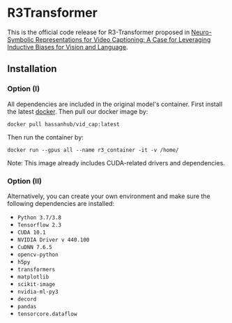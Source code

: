 # R3Transformer
This is the official code release for R3-Transformer proposed in [Neuro-Symbolic Representations for Video Captioning: A Case for Leveraging Inductive Biases for Vision and Language](https://arxiv.org/abs/2011.09530).

## Installation
### Option (I)
All dependencies are included in the original model's container.
First install the latest [docker](https://docs.docker.com/engine/install/ubuntu/). Then pull our docker image by:
```
docker pull hassanhub/vid_cap:latest
```
Then run the container by:
```
docker run --gpus all --name r3_container -it -v /home/
```

Note: This image already includes CUDA-related drivers and dependencies.

### Option (II)
Alternatively, you can create your own environment and make sure the following dependencies are installed:

- `Python 3.7/3.8`
- `Tensorflow 2.3`
- `CUDA 10.1`
- `NVIDIA Driver v 440.100`
- `CuDNN 7.6.5`
- `opencv-python`
- `h5py`
- `transformers`
- `matplotlib`
- `scikit-image`
- `nvidia-ml-py3`
- `decord`
- `pandas`
- `tensorcore.dataflow`
